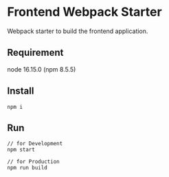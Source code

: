 # Frontend Webpack Starter
Webpack starter to build the frontend application.

## Requirement
node 16.15.0 (npm 8.5.5)

## Install
```
npm i
```

## Run
```
// for Development
npm start

// for Production
npm run build
```
